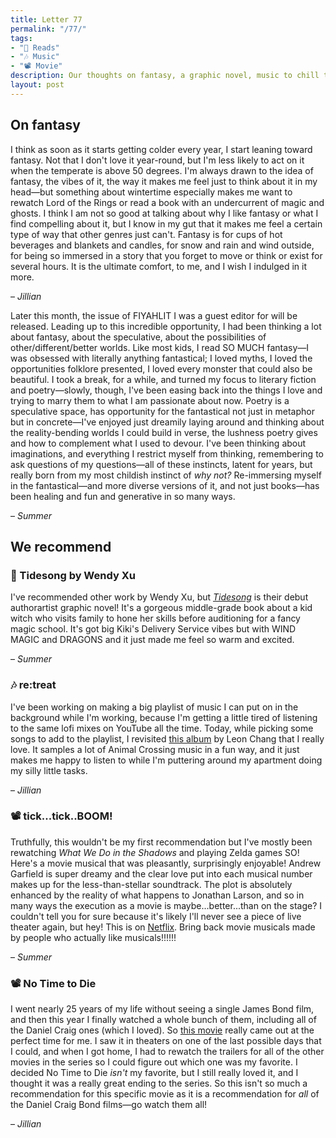 ```yaml
---
title: Letter 77
permalink: "/77/"
tags:
- "📖 Reads"
- "🎶 Music"
- "📽️ Movie"
description: Our thoughts on fantasy, a graphic novel, music to chill to, a surprise hit, and the end of an era.
layout: post
---
```


## On fantasy

I think as soon as it starts getting colder every year, I start leaning toward fantasy. Not that I don't love it year-round, but I'm less likely to act on it when the temperate is above 50 degrees. I'm always drawn to the idea of fantasy, the vibes of it, the way it makes me feel just to think about it in my head—but something about wintertime especially makes me want to rewatch Lord of the Rings or read a book with an undercurrent of magic and ghosts. I think I am not so good at talking about why I like fantasy or what I find compelling about it, but I know in my gut that it makes me feel a certain type of way that other genres just can't. Fantasy is for cups of hot beverages and blankets and candles, for snow and rain and wind outside, for being so immersed in a story that you forget to move or think or exist for several hours. It is the ultimate comfort, to me, and I wish I indulged in it more.

– *Jillian*

Later this month, the issue of FIYAHLIT I was a guest editor for will be released. Leading up to this incredible opportunity, I had been thinking a lot about fantasy, about the speculative, about the possibilities of other/different/better worlds. Like most kids, I read SO MUCH fantasy—I was obsessed with literally anything fantastical; I loved myths, I loved the opportunities folklore presented, I loved every monster that could also be beautiful. I took a break, for a while, and turned my focus to literary fiction and poetry—slowly, though, I've been easing back into the things I love and trying to marry them to what I am passionate about now. Poetry is a speculative space, has opportunity for the fantastical not just in metaphor but in concrete—I've enjoyed just dreamily laying around and thinking about the reality-bending worlds I could build in verse, the lushness poetry gives and how to complement what I used to devour. I've been thinking about imaginations, and everything I restrict myself from thinking, remembering to ask questions of my questions—all of these instincts, latent for years, but really born from my most childish instinct of *why not?* Re-immersing myself in the fantastical—and more diverse versions of it, and not just books—has been healing and fun and generative in so many ways. 

– *Summer*

## We recommend

### **📖** Tidesong by Wendy Xu

I've recommended other work by Wendy Xu, but *[Tidesong](http://www.artofwendyxu.com/tidesong)* is their debut authorartist graphic novel! It's a gorgeous middle-grade book about a kid witch who visits family to hone her skills before auditioning for a fancy magic school. It's got big Kiki's Delivery Service vibes but with WIND MAGIC and DRAGONS and it just made me feel so warm and excited. 

– *Summer*

### 🎶 re:treat

I've been working on making a big playlist of music I can put on in the background while I'm working, because I'm getting a little tired of listening to the same lofi mixes on YouTube all the time. Today, while picking some songs to add to the playlist, I revisited [this album](https://open.spotify.com/album/3aivd8TlgMV01IEQQraFVQ?si=_oYLLRr8RLWvQBVosft3vQ) by Leon Chang that I really love. It samples a lot of Animal Crossing music in a fun way, and it just makes me happy to listen to while I'm puttering around my apartment doing my silly little tasks.

– *Jillian*

### 📽️ tick...tick..BOOM!

Truthfully, this wouldn't be my first recommendation but I've mostly been rewatching *What We Do in the Shadows* and playing Zelda games SO! Here's a movie musical that was pleasantly, surprisingly enjoyable! Andrew Garfield is super dreamy and the clear love put into each musical number makes up for the less-than-stellar soundtrack. The plot is absolutely enhanced by the reality of what happens to Jonathan Larson, and so in many ways the execution as a movie is maybe...better...than on the stage? I couldn't tell you for sure because it's likely I'll never see a piece of live theater again, but hey! This is on [Netflix](https://www.google.com/url?sa=t&rct=j&q=&esrc=s&source=web&cd=&cad=rja&uact=8&ved=2ahUKEwjPleeY0sb0AhXWkokEHc9-BQkQtwJ6BAgQEAM&url=https%3A%2F%2Fwww.netflix.com%2Ftitle%2F81149184&usg=AOvVaw18yE_gs58qVawsLushjIgP). Bring back movie musicals made by people who actually like musicals!!!!!! 

– *Summer*

### 📽️ No Time to Die

I went nearly 25 years of my life without seeing a single James Bond film, and then this year I finally watched a whole bunch of them, including all of the Daniel Craig ones (which I loved). So [this movie](https://www.google.com/url?sa=t&rct=j&q=&esrc=s&source=web&cd=&cad=rja&uact=8&ved=2ahUKEwiL06mJ0sb0AhVvlIkEHSPeDR4QFnoECFAQAQ&url=https%3A%2F%2Fwww.imdb.com%2Ftitle%2Ftt2382320%2F&usg=AOvVaw2qoLQcMuUBYXfnw48CfYw9) really came out at the perfect time for me. I saw it in theaters on one of the last possible days that I could, and when I got home, I had to rewatch the trailers for all of the other movies in the series so I could figure out which one was my favorite. I decided No Time to Die *isn't* my favorite, but I still really loved it, and I thought it was a really great ending to the series. So this isn't so much a recommendation for this specific movie as it is a recommendation for *all* of the Daniel Craig Bond films—go watch them all!

– *Jillian*